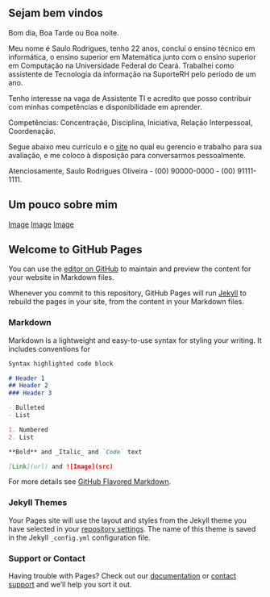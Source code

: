 ## Sejam bem vindos

Bom dia, Boa Tarde ou Boa noite.

Meu nome é Saulo Rodrigues, tenho 22 anos, concluí o ensino técnico em informática, o ensino superior em Matemática junto com o ensino superior em Computação na Universidade Federal do Ceará. Trabalhei como assistente de Tecnologia da informação na SuporteRH pelo período de um ano.

Tenho interesse na vaga de Assistente TI e acredito que posso contribuir com minhas competências e disponibilidade em aprender.

Competências: Concentração, Disciplina, Iniciativa, Relação Interpessoal, Coordenação.

Segue abaixo meu currículo e o [site](https://saulor10000.github.io/curriculo/) no qual eu gerencio e trabalho para sua avaliação, e me coloco à disposição para conversarmos pessoalmente.

Atenciosamente, Saulo Rodrigues Oliveira -  (00) 90000-0000 -  (00) 91111-1111.

## Um pouco sobre mim

[Image](https://www.instagram.com/p/CLkw54VBENb/)
[Image](https://www.instagram.com/p/CKxThtgBIR5/)
[Image](https://www.instagram.com/p/CKcmk3vF4ex/)

## Welcome to GitHub Pages

You can use the [editor on GitHub](https://github.com/saulor10000/curriculo/edit/main/README.md) to maintain and preview the content for your website in Markdown files.

Whenever you commit to this repository, GitHub Pages will run [Jekyll](https://jekyllrb.com/) to rebuild the pages in your site, from the content in your Markdown files.

### Markdown

Markdown is a lightweight and easy-to-use syntax for styling your writing. It includes conventions for

```markdown
Syntax highlighted code block

# Header 1
## Header 2
### Header 3

- Bulleted
- List

1. Numbered
2. List

**Bold** and _Italic_ and `Code` text

[Link](url) and ![Image](src)
```

For more details see [GitHub Flavored Markdown](https://guides.github.com/features/mastering-markdown/).

### Jekyll Themes

Your Pages site will use the layout and styles from the Jekyll theme you have selected in your [repository settings](https://github.com/saulor10000/curriculo/settings). The name of this theme is saved in the Jekyll `_config.yml` configuration file.

### Support or Contact

Having trouble with Pages? Check out our [documentation](https://docs.github.com/categories/github-pages-basics/) or [contact support](https://support.github.com/contact) and we’ll help you sort it out.

